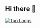## Hi there 👋

<!--
**AppleLee0423/AppleLee0423** is a ✨ _special_ ✨ repository because its `README.md` (this file) appears on your GitHub profile.

Here are some ideas to get you started:

- 🔭 I’m currently working on ...
- 🌱 I’m currently learning ...
- 👯 I’m looking to collaborate on ...
- 🤔 I’m looking for help with ...
- 💬 Ask me about ...
- 📫 How to reach me: ...
- 😄 Pronouns: ...
- ⚡ Fun fact: ...
-->
<!--
﻿[![Top Langs](https://github-readme-stats.vercel.app/api/top-langs/?username=AppleLee0423&langs_count=10&layout=compact&theme=dark)](https://github.com/AppleLee0423/AppleLee0423)
 -->
[![Top Langs](https://github-readme-stats.vercel.app/api/top-langs/?username=AppleLee0423&layout=donut-vertical)](https://github.com/AppleLee0423/AppleLee0423)
